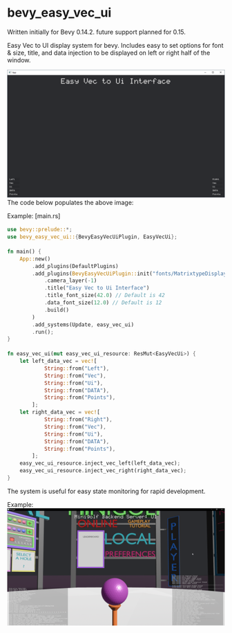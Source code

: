 # bevy_easy_vec_ui

Written initially for Bevy 0.14.2. future support planned for 0.15.

Easy Vec to UI display system for bevy. Includes easy to set options for font & size, title, and data injection to be displayed on left or right half of the window.

![Screenshot of the demo interface showing the title, and the populated left and right vecs.](images/demo.png)
The code below populates the above image:

Example: [main.rs]
```rust 
use bevy::prelude::*;
use bevy_easy_vec_ui::{BevyEasyVecUiPlugin, EasyVecUi};

fn main() {
    App::new()
        .add_plugins(DefaultPlugins)
        .add_plugins(BevyEasyVecUiPlugin::init("fonts/MatrixtypeDisplay-KVELZ.ttf")
            .camera_layer(-1)
            .title("Easy Vec to Ui Interface")
            .title_font_size(42.0) // Default is 42
            .data_font_size(12.0) // Default is 12
            .build()
        )
        .add_systems(Update, easy_vec_ui)
        .run();
}

fn easy_vec_ui(mut easy_vec_ui_resource: ResMut<EasyVecUi>) {
    let left_data_vec = vec![
            String::from("Left"),
            String::from("Vec"),
            String::from("Ui"),
            String::from("DATA"),
            String::from("Points"),
        ];
    let right_data_vec = vec![
            String::from("Right"),
            String::from("Vec"),
            String::from("Ui"),
            String::from("DATA"),
            String::from("Points"),
        ];
    easy_vec_ui_resource.inject_vec_left(left_data_vec);
    easy_vec_ui_resource.inject_vec_right(right_data_vec);
}
```

The system is useful for easy state monitoring for rapid development.

Example:
![A screenshot showing an example of the two Vec logic system in use in a more complex setting.](images/minigolf_demo.png)
